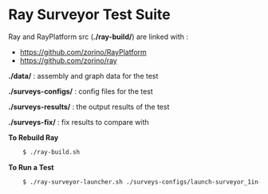 # Ray Surveyor Test Suite


Ray and RayPlatform src (**./ray-build/**) are linked with :
* https://github.com/zorino/RayPlatform
* https://github.com/zorino/ray

**./data/** : assembly and graph data for the test

**./surveys-configs/** : config files for the test

**./surveys-results/** : the output results of the test

**./surveys-fix/** : fix results to compare with



**To Rebuild Ray**
```sh
	$ ./ray-build.sh
```


**To Run a Test**
```sh
	$ ./ray-surveyor-launcher.sh ./surveys-configs/launch-surveyor_1in-1out-filter.sh
```

